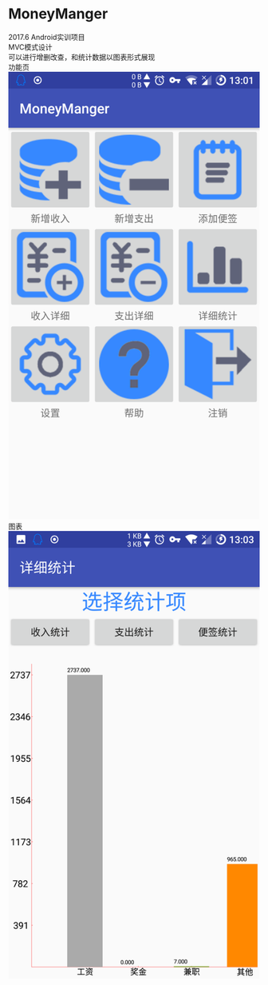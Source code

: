 # MoneyManger
2017.6 Android实训项目<br>
MVC模式设计<br>
可以进行增删改查，和统计数据以图表形式展现<br>
功能页<br>
![Image text](https://github.com/FangWolf/MoneyManger/raw/master/1.png)
图表<br>
![Image text](https://github.com/FangWolf/MoneyManger/raw/master/2.png)
